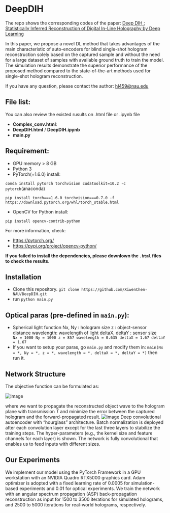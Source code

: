 # DeepDIH
The repo shows the corresponding codes of the paper: 
[Deep DIH : Statistically Inferred Reconstruction of Digital In-Line Holography by Deep Learning](https://arxiv.org/abs/2004.12231)

In this paper, we propose a novel DL method that takes advantages of the main characteristic of auto-encoders for blind single-shot hologram reconstruction solely based on the captured sample and without the need for a large dataset of samples with available ground truth to train the model. The simulation results demonstrate the superior performance of the proposed method compared to the state-of-the-art methods used for single-shot hologram reconstruction.

If you have any question, please contact the author: hl459@nau.edu
## File list:
You can also review the existed rusults on .html file or .ipynb file 
- **Complex_conv.html**:
- **DeepDIH.html** / **DeepDIH.ipynb** 
- **main.py**
## Requirement:
- GPU memory > 8 GB
- Python 3
- PyTorch(=1.6.0) install:

`conda install pytorch torchvision cudatoolkit=10.2 -c pytorch`(anaconda)

`pip install torch===1.6.0 torchvision===0.7.0 -f https://download.pytorch.org/whl/torch_stable.html`

- OpenCV for Python install:

`pip install opencv-contrib-python`

For more information, check:
- https://pytorch.org/
- https://pypi.org/project/opencv-python/

**If you failed to install the dependencies, please downlown the `.html` files to check the results.**

## Installation
- Clone this repository.
`git clone https://github.com/XiwenChen-NAU/DeepDIH.git`
- run
`python main.py`

## Optical paras (pre-defined in `main.py`):
- Spherical light function Nx, Ny : hologram size z : object-sensor distance wavelength: wavelength of light deltaX, deltaY : sensor size
`   Nx = 1000
    Ny = 1000
    z = 857
    wavelength = 0.635
    deltaX = 1.67
    deltaY = 1.67`
- If you want to setup your paras, go `main.py` and modify them in:
`main(Nx = *, Ny = *, z = *, wavelength = *, deltaX = *, deltaY = *)`
then run it.
## Network Structure
The objective function can be formulated as:

![image](https://latex.codecogs.com/gif.latex?w%20=%20\mathop{\arg\min}_{w}%20\%20\%20\|%20H-T(f(H,w))\|_{2}^{2})

where we want to propagate the reconstructed object wave to the hologram plane with transmission $T$ and minimize the error between the captured hologram and the forward-propagated result.
![image](https://github.com/XiwenChen-NAU/DeepDIH/blob/master/Figures/fig4-2.jpg)
Deep convolutional autoencoder with “hourglass” architecture. Batch normalization is deployed after each convolution layer except for the last three layers to stabilize the training steps. The hyper-parameters (e.g., the kernel size and feature channels for each layer) is shown. The network is fully convolutional that enables us to feed inputs with different sizes.
## Our Experiments
We implement our model using the PyTorch Framework in a GPU workstation with an NVIDIA Quadro RTX5000 graphics card. Adam optimizer is adopted with a fixed learning rate of 0.0005 for simulation-based experiments and 0.01 for optical experiments. We train the network with an angular spectrum propagation (ASP) back-propagation reconstruction as input for 1500 to 3500 iterations for simulated holograms, and 2500 to 5000 iterations for real-world holograms, respectively.
## 

